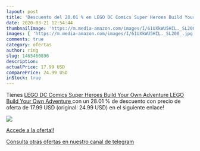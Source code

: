 ```yaml
---
layout: post
title: 'Descuento del 28.01 % en LEGO DC Comics Super Heroes Build Your O'
date: 2020-03-21 12:54:44
thumbnailImage: 'https://m.media-amazon.com/images/I/61UXkWU5HIL._SL200_.jpg'
images: [ 'https://m.media-amazon.com/images/I/61UXkWU5HIL._SL200_.jpg' ]
comments: true
category: ofertas
author: ring
slug: 1465460896
description:
actualPrice: 17.99 USD
comparePrice: 24.99 USD
inStock: true
---
```


Tienes [LEGO DC Comics Super Heroes Build Your Own Adventure  LEGO Build Your Own Adventure ](https://www.amazon.com/dp/1465460896/?tag=redken08-20) con un 28.01 % de descuento con precio de oferta de 17.99 USD (original: 24.99 USD) en el siguiente enlace!

[![](https://m.media-amazon.com/images/I/61UXkWU5HIL._SL200_.jpg)](https://www.amazon.com/dp/1465460896/?tag=redken08-20)

[Accede a la oferta!!](https://www.amazon.com/dp/1465460896/?tag=redken08-20)

[Consulta otras ofertas en nuestro canal de telegram](https://t.me/s/ofertas25)
